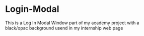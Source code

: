 # Login-Modal

This is a Log In Modal Window part of my academy project
with a black/opac background usend in my internship web page
